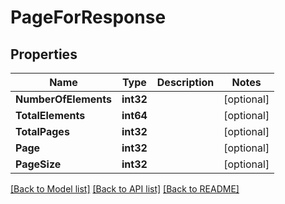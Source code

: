 # PageForResponse

## Properties

Name | Type | Description | Notes
------------ | ------------- | ------------- | -------------
**NumberOfElements** | **int32** |  | [optional] 
**TotalElements** | **int64** |  | [optional] 
**TotalPages** | **int32** |  | [optional] 
**Page** | **int32** |  | [optional] 
**PageSize** | **int32** |  | [optional] 

[[Back to Model list]](../README.md#documentation-for-models) [[Back to API list]](../README.md#documentation-for-api-endpoints) [[Back to README]](../README.md)


